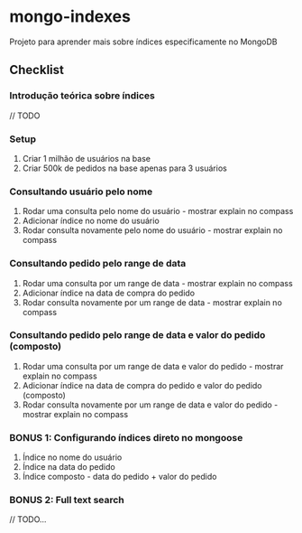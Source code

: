 # mongo-indexes

Projeto para aprender mais sobre índices especificamente no MongoDB

## Checklist

### Introdução teórica sobre índices

// TODO

### Setup

1. Criar 1 milhão de usuários na base
1. Criar 500k de pedidos na base apenas para 3 usuários

### Consultando usuário pelo nome

1. Rodar uma consulta pelo nome do usuário - mostrar explain no compass
1. Adicionar índice no nome do usuário
1. Rodar consulta novamente pelo nome do usuário - mostrar explain no compass

### Consultando pedido pelo range de data

1. Rodar uma consulta por um range de data - mostrar explain no compass
1. Adicionar índice na data de compra do pedido
1. Rodar consulta novamente por um range de data - mostrar explain no compass

### Consultando pedido pelo range de data e valor do pedido (composto)

1. Rodar uma consulta por um range de data e valor do pedido - mostrar explain no compass
1. Adicionar índice na data de compra do pedido e valor do pedido (composto)
1. Rodar consulta novamente por um range de data e valor do pedido - mostrar explain no compass

### BONUS 1: Configurando índices direto no mongoose

1. Índice no nome do usuário
1. Índice na data do pedido
1. Índice composto - data do pedido + valor do pedido

### BONUS 2: Full text search

// TODO...
